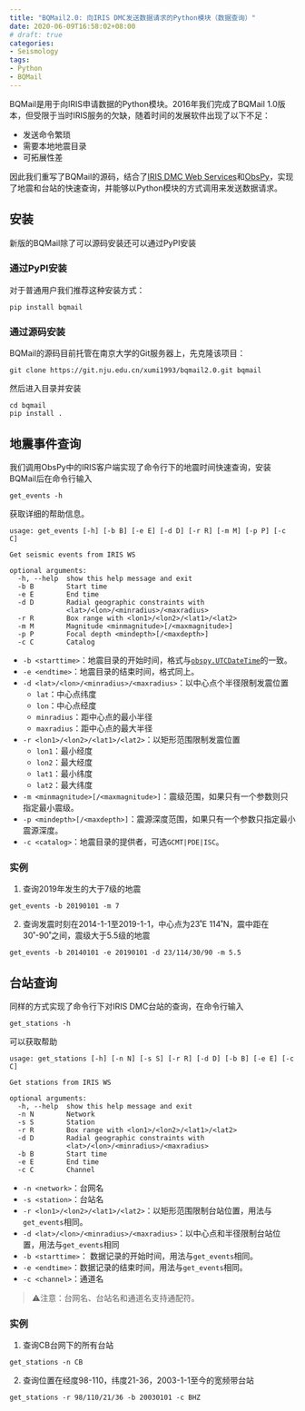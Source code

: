 ```yaml
---
title: "BQMail2.0: 向IRIS DMC发送数据请求的Python模块（数据查询）"
date: 2020-06-09T16:58:02+08:00
# draft: true
categories:
- Seismology
tags:
- Python
- BQMail
---
```


BQMail是用于向IRIS申请数据的Python模块。2016年我们完成了BQMail 1.0版本，但受限于当时IRIS服务的欠缺，随着时间的发展软件出现了以下不足：

- 发送命令繁琐
- 需要本地地震目录
- 可拓展性差

因此我们重写了BQMail的源码，结合了[IRIS DMC Web Services](http://service.iris.edu/fdsnws/)和[ObsPy](http://docs.obspy.org/)，实现了地震和台站的快速查询，并能够以Python模块的方式调用来发送数据请求。
<!--more-->
## 安装
新版的BQMail除了可以源码安装还可以通过PyPI安装
### 通过PyPI安装
对于普通用户我们推荐这种安装方式：
```
pip install bqmail
```
### 通过源码安装
BQMail的源码目前托管在南京大学的Git服务器上，先克隆该项目：
```
git clone https://git.nju.edu.cn/xumi1993/bqmail2.0.git bqmail
```
然后进入目录并安装
```
cd bqmail
pip install .
```

## 地震事件查询
我们调用ObsPy中的IRIS客户端实现了命令行下的地震时间快速查询，安装BQMail后在命令行输入
```
get_events -h
```
获取详细的帮助信息。
```
usage: get_events [-h] [-b B] [-e E] [-d D] [-r R] [-m M] [-p P] [-c C]

Get seismic events from IRIS WS

optional arguments:
  -h, --help  show this help message and exit
  -b B        Start time
  -e E        End time
  -d D        Radial geographic constraints with
              <lat>/<lon>/<minradius>/<maxradius>
  -r R        Box range with <lon1>/<lon2>/<lat1>/<lat2>
  -m M        Magnitude <minmagnitude>[/<maxmagnitude>]
  -p P        Focal depth <mindepth>[/<maxdepth>]
  -c C        Catalog
```
- `-b <starttime>`：地震目录的开始时间，格式与[`obspy.UTCDateTime`](http://docs.obspy.org/packages/autogen/obspy.core.utcdatetime.UTCDateTime.html#obspy.core.utcdatetime.UTCDateTime)的一致。
- `-e <endtime>`：地震目录的结束时间，格式同上。
- `-d <lat>/<lon>/<minradius>/<maxradius>`：以中心点个半径限制发震位置
  - `lat`：中心点纬度
  - `lon`：中心点经度
  - `minradius`：距中心点的最小半径
  - `maxradius`：距中心点的最大半径
- `-r <lon1>/<lon2>/<lat1>/<lat2>`：以矩形范围限制发震位置
  - `lon1`：最小经度
  - `lon2`：最大经度
  - `lat1`：最小纬度
  - `lat2`：最大纬度
- `-m <minmagnitude>[/<maxmagnitude>]`：震级范围，如果只有一个参数则只指定最小震级。
- `-p <mindepth>[/<maxdepth>]`：震源深度范围，如果只有一个参数只指定最小震源深度。
- `-c <catalog>`：地震目录的提供者，可选`GCMT|PDE|ISC`。

### 实例
 1. 查询2019年发生的大于7级的地震
```
get_events -b 20190101 -m 7
```
 2. 查询发震时刻在2014-1-1至2019-1-1，中心点为23˚E 114˚N，震中距在30˚-90˚之间，震级大于5.5级的地震
```
get_events -b 20140101 -e 20190101 -d 23/114/30/90 -m 5.5
```

## 台站查询
同样的方式实现了命令行下对IRIS DMC台站的查询，在命令行输入
```
get_stations -h
```
可以获取帮助
```
usage: get_stations [-h] [-n N] [-s S] [-r R] [-d D] [-b B] [-e E] [-c C]

Get stations from IRIS WS

optional arguments:
  -h, --help  show this help message and exit
  -n N        Network
  -s S        Station
  -r R        Box range with <lon1>/<lon2>/<lat1>/<lat2>
  -d D        Radial geographic constraints with
              <lat>/<lon>/<minradius>/<maxradius>
  -b B        Start time
  -e E        End time
  -c C        Channel
```

- `-n <network>`：台网名
- `-s <station>`：台站名
- `-r <lon1>/<lon2>/<lat1>/<lat2>`：以矩形范围限制台站位置，用法与`get_events`相同。
- `-d <lat>/<lon>/<minradius>/<maxradius>`：以中心点和半径限制台站位置，用法与`get_events`相同
- `-b <starttime>`： 数据记录的开始时间，用法与`get_events`相同。
- `-e <endtime>`：数据记录的结束时间，用法与`get_events`相同。
- `-c <channel>`：通道名

>⚠️注意：台网名、台站名和通道名支持通配符。

### 实例
 1. 查询CB台网下的所有台站
```
get_stations -n CB
```
 2. 查询位置在经度98-110，纬度21-36，2003-1-1至今的宽频带台站
```
get_stations -r 98/110/21/36 -b 20030101 -c BHZ
```
